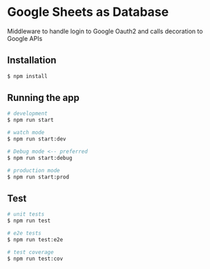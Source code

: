 # Google Sheets as Database

Middleware to handle login to Google Oauth2 and calls decoration to Google APIs

## Installation

```bash
$ npm install
```

## Running the app

```bash
# development
$ npm run start

# watch mode
$ npm run start:dev

# Debug mode <-- preferred
$ npm run start:debug

# production mode
$ npm run start:prod
```

## Test

```bash
# unit tests
$ npm run test

# e2e tests
$ npm run test:e2e

# test coverage
$ npm run test:cov
```
